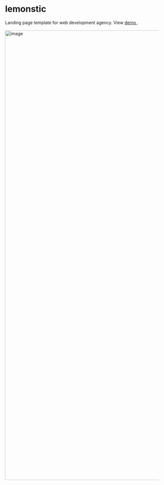 # lemonstic
Landing page template for web development agency. View <a href="https://lemonstic.netlify.app/" target="_blank"> demo </a>.
 <br/> <br/>
<img width="1470" alt="image" src="https://github.com/kevin-lem0n/lemonstic/assets/126497052/fe5636e4-3502-470b-a157-53764416b422">
